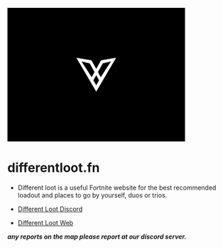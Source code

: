 ![DL](dl.png)

# differentloot.fn

- Different loot is a useful Fortnite website for the best recommended loadout and places to go by yourself, duos or trios.

- [Different Loot Discord](https://discord.com/invite/J6n7NY6Gt5) 
- [Different Loot Web](http://tinyurl.com/differentlootFN) 

___any reports on the map please report at our discord server.___
